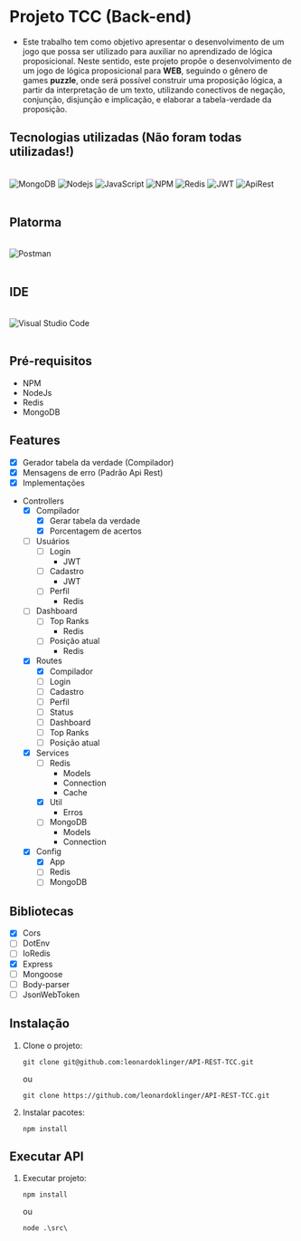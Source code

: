 # Projeto TCC (Back-end)
- Este trabalho tem como objetivo apresentar o desenvolvimento de um jogo que possa ser utilizado para auxiliar no aprendizado de lógica proposicional. Neste sentido, este projeto propõe o desenvolvimento de um jogo de lógica proposicional para **WEB**, seguindo o gênero de games **puzzle**, onde será possível construir uma proposição lógica, a partir da interpretação de um texto, utilizando conectivos de negação, conjunção, disjunção e implicação, e elaborar a tabela-verdade da proposição.

## Tecnologias utilizadas (Não foram todas utilizadas!)

<div style="display: inline_block"><br/>
    <img align="center" alt="MongoDB" src="https://img.shields.io/badge/MongoDB-4EA94B?style=for-the-badge&logo=mongodb&logoColor=white" />
    <img align="center" alt="Nodejs" src="https://img.shields.io/badge/Node.js-43853D?style=for-the-badge&logo=node.js&logoColor=white" />
    <img align="center" alt="JavaScript" src="https://img.shields.io/badge/JavaScript-F7DF1E?style=for-the-badge&logo=javascript&logoColor=black" />
    <img align="center" alt="NPM" src="https://img.shields.io/badge/npm-CB3837?style=for-the-badge&logo=npm&logoColor=white" />
    <img align="center" alt="Redis" src="https://img.shields.io/badge/Redis-D9281A?style=for-the-badge&logo=redis&logoColor=white" />
    <img align="center" alt="JWT" src="https://img.shields.io/badge/JWT-000000?style=for-the-badge&logo=JSON%20web%20tokens&logoColor=white" />
    <img align="center" alt="ApiRest" src="https://img.shields.io/badge/API%20REST-B50BEC?style=for-the-badge&logo=apirest&logoColor=white" />
</div><br/>

## Platorma
<div style="display: inline_block"><br/>
    <img align="center" alt="Postman" src="https://img.shields.io/badge/Postman-FF6C37?style=for-the-badge&logo=Postman&logoColor=white" />
</div><br/>

## IDE
<div style="display: inline_block"><br/>
    <img align="center" alt="Visual Studio Code" src="https://img.shields.io/badge/Visual_Studio_Code-0078D4?style=for-the-badge&logo=visual%20studio%20code&logoColor=white" />
</div><br/>

## Pré-requisitos
  * NPM
  * NodeJs
  * Redis
  * MongoDB

## Features
- [x] Gerador tabela da verdade (Compilador)
- [x] Mensagens de erro (Padrão Api Rest)
- [x] Implementações
 + Controllers
   - [x] Compilador
      - [x] Gerar tabela da verdade
      - [x] Porcentagem de acertos
   - [ ] Usuários
      - [ ] Login
        * JWT
      - [ ] Cadastro
        * JWT
      - [ ] Perfil
        * Redis
   - [ ] Dashboard
      - [ ] Top Ranks
        * Redis
      - [ ] Posição atual
        * Redis
   - [x] Routes
      - [x] Compilador
      - [ ] Login
      - [ ] Cadastro
      - [ ] Perfil
      - [ ] Status
      - [ ] Dashboard
      - [ ] Top Ranks
      - [ ] Posição atual
   - [x] Services
      - [ ] Redis
         * Models
         * Connection
         * Cache
      - [x] Util
         * Erros
      - [ ] MongoDB
         * Models
         * Connection
   - [x] Config
      - [x] App
      - [ ] Redis
      - [ ] MongoDB
      
## Bibliotecas
  - [x] Cors
  - [ ] DotEnv
  - [ ] IoRedis
  - [x] Express
  - [ ] Mongoose
  - [ ] Body-parser
  - [ ] JsonWebToken
  
 ## Instalação
 1) Clone o projeto: 
      ~~~
      git clone git@github.com:leonardoklinger/API-REST-TCC.git
      ~~~
      ou
      ~~~
      git clone https://github.com/leonardoklinger/API-REST-TCC.git
      ~~~
      
2) Instalar pacotes:
      ~~~npm
      npm install
      ~~~
 
## Executar API
1) Executar projeto:

      ~~~
      npm install
      ~~~
      ou
      ~~~
      node .\src\
      ~~~

